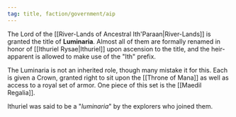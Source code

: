 ```yaml
---
tag: title, faction/government/aip
---
```

The Lord of the [[River-Lands of Ancestral Ith'Paraan|River-Lands]] is granted the title of **Luminaria**. Almost all of them are formally renamed in honor of [[Ithuriel Rysae|Ithuriel]] upon ascension to the title, and the heir-apparent is allowed to make use of the "Ith" prefix.

The Luminaria is not an inherited role, though many mistake it for this. Each is given a Crown, granted right to sit upon the [[Throne of Mana]] as well as access to a royal set of armor. One piece of this set is the [[Maedil Regalia]].

Ithuriel was said to be a "*luminaria*" by the explorers who joined them.